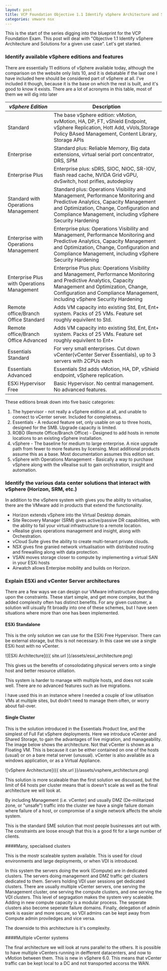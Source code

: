 ```yaml
---
layout: post
title: VCP Foundation Objective 1.1 Identify vSphere Architecture and Solutions
categories: vmware nsx
---
```


This is the start of the series digging into the blueprint for the VCP Foundation Exam. This post will deal with "Objective 1.1 Identify vSphere Architecture and Solutions for a given use case". Let's get started.

### Identify available vSphere editions and features

There are essentially 11 editions of vSphere available today, although the comparison on the website only lists 10, and it is debatable if the last one I have included here should be considered part of vSphere at all. I've included it though, because it is the base on which the rest is built, and it's good to know it exists. There are a lot of acronyms in this table, most of them we will dig into later

| *vSphere Edition*                          	| Description                                                                                                                                                                                                                              	|
|--------------------------------------------	|------------------------------------------------------------------------------------------------------------------------------------------------------------------------------------------------------------------------------------------	|
| Standard                                   	| The base vSphere edition: vMotion, svMotion, HA, DP, FT, vShield Endpoint, vSphere Replication, Hott Add, vVols,Storage Policy BAsed Management, Content Library, Storage APIs                                                           	|
| Enterprise                                 	| Standard plus: Reliable Memory, Big data extensions, virtual serial port concentrator, DRS, SPM                                                                                                                                          	|
| Enterprise Plus                            	| Enterprise plus: sDRS, SIOC, NIOC, SR-IOV, flash read cache, NVIDA Grid vGPU, dvSwitch, host prifles, autodeploy                                                                                                                         	|
| Standard with Operations Management        	| Standard plus: Operations Visibility and Management, Performance Monitoring and Predictive Analytics, Capacity Management and Optimization, Change, Configuration and Compliance Management, including vSphere Security Hardening        	|
| Enterprise with Operations Management      	| Enterprise plus: Operations Visibility and Management, Performance Monitoring and Predictive Analytics, Capacity Management and Optimization, Change, Configuration and Compliance Management, including vSphere Security Hardening      	|
| Enterprise Plus with Operations Management 	| Enterprise Plus plus: Operations Visibility and Management, Performance Monitoring and Predictive Analytics, Capacity Management and Optimization, Change, Configuration and Compliance Management, including vSphere Security Hardening 	|
| Remote office/Branch Office Standard       	| Adds VM capacity into existing Std, Ent, Ent+ system. Packs of 25 VMs. Feature set roughly equivilent to Std.                                                                                                                            	|
| Remote office/Branch Office Advanced       	| Adds VM capacity into existing Std, Ent, Ent+ system. Packs of 25 VMs. Feature set roughly equivilent to Ent+                                                                                                                            	|
| Essentials Standard                        	| For very small enterprises. Cut down vCenter(vCenter Server Essentials), up to 3 servers with 2CPUs each                                                                                                                                 	|
| Essentials Advanced                        	| Essentials Std adds vMotion, HA, DP, vShield endpoint, vSphere replication.                                                                                                                                                              	|
| ESXi Hypervisor Free                       	| Basic Hypervisor. No central management. No advanced features.                                                                                                                                                                           	|

These editions break down into five basic categories:

1. The hypervisor - not really a vSphere eidition at all, and unable to connect to vCenter server. Included for completness.
2. Essentials - A reduced feature set, only usable on up to three hosts, designed for the SMB. Upgrade capacity is limited.
3. ROBO (Remote Office/Branch Office) - Designed to add hosts in remote locations to an existing vSphere installation. 
4. vSphere - The baseline for medium to large enterprise. A nice upgrade path from fewer to more features by licensing. Most additional products assume this as a base. Most documentation assumes this edition set.
5. vSphere with Operations Management - Basically a way to purchase vSphere along with the vRealise suit to gain orchistration, insight and automation.

### Identify the various data center solutions that interact with vSphere (Horizon, SRM, etc.)

In addition to the vSphere system with gives you the ability to virtualise, there are the VMware add in products that extend the functionality.

* Horizon extends vSphere into the Virtual Desktop domain.
* Site Recovery Manager (SRM) gives active/passive DR capabilities, with the ability to fail your virtual infrastructure to a remote location.
* vRealise gives operations management and insight, along with Orchestration.
* vCloud Suite gives the ability to create multi-tenant private clouds.
* NSX gives fine granied network virtualisation with distributed routing and firewalling along with data protection.
* VSAN moves storage closer to compute by implementing a virtual SAN in your ESXi hosts
* Airwatch allows Enterpise mobility and builds on Horizon.

### Explain ESXi and vCenter Server architectures

There are a few ways we can design our VMware infrastructure depending upon the constraints. These start simple, and get more complex, but the added complexity often has distinct benefits. For any given customer, a solution will uisually fit broadly into one of these schemes, but I have seen situations where more than one has been implemented.

#### ESXi Standalone

This is the only solution we can use for the ESXi Free Hypervisor. There can be external storage, but this is not necessary. In this case we use a single ESXi host with no vCenter. 

![ESXi Architecture]({{ site.url }}/assets/esxi_architecture.png)

This gives us the benefits of consolodating physical servers onto a single host and better resource utiliation. 

This system is harder to manage with multiple hosts, and does not scale well. There are no advanced features such as live migrations.

I have used this in an instance where I needed a couple of low utilisation VMs at multiple sites, but dodn't need to manage them often, or worry about fail-over. 

#### Single Cluster

This is the solution introduced in the Essentials Product line, and the simplest of Full Fat vSphere deployments. Here we introduce vCenter and Shared Storage, to gain the advantages of live migration, and manageability. The image below shows the architecture. Not that vCenter is shown as a Floating VM. This is because it can be either contained on one of the hosts (usual) or on a bare metal server (unusual). vCenter is also available as a windows application, or as a Virtual Appliance.

![vSphere Architecture]({{ site.url }}/assets/vsphere_architecture.png)

This solution is more scaleable than the first solution we discussed, but the limit of 64 hosts per cluster means that is doesn't scale as well as the final architecture we will look at.

By including Management (i.e. vCenter) and usually DMZ (De-militarized zone, or "unsafe") traffic into the cluster we have a single failure domain where failure of a host, or compromise of a single network affects the whole system.

This is the standard SME solution that most people businesses atrt out with. The constraints are loose enough that this is a good fit for a large number of clients.

####Many, specialised clusters

This is the mostr scaleable system available. This is used for cloud environments and large deployments, or when VDI is introduced.

In this system the servers doing the work (Compute) are in dedicated clusters. The servers doing management and DMZ traffic get clusters dedicated to them. Servers holding VDI user sessions get dedicated clusters. There are usually multiple vCenter servers, one serving the Management cluster, one serving the compute clusters, and one serving the VDI clusters. This level of segragation makes the system very scaleable. Adding in new compute capacity is a modular process. The seperate clusters also become seperate failure domains. Finally, delegation of admin work is easier and more secure, so VDI admins can be kept away from Compute admin proviledges and vice versa.

The downside to this architecture is it's complexity.

####Multiple vCenter systems

The final architecture we will look at runs parallel to the others. It is possible to have multiple vCenters running in deifferent datacenters, and now to vMotion between them. This is new in vSphere 6.0. This means that vCenter traffic can be kept local to a DC and not transported accorss the WAN. 
